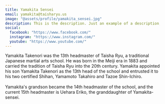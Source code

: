 ```yaml
---
title: Yamakita Sensei
email: yamakita@taisharyu.us
image: "@assets/profile/yamakita_sensei.jpg"
description: This is the description. Just an example of a description, which is bad. A most not good description indeed, but characters on the page.
social:
  facebook: "https://www.facebook.com/"
  instagram: "https://www.instagram.com/"
  youtube: "https://www.youtube.com/"
---
```

Yamakita Takenori was the 13th headmaster of Taisha Ryu, a traditional Japanese martial arts school. He was born in the Meiji era in 1883 and carried the tradition of Taisha Ryu into the 20th century. Yamakita appointed his son Yamakita Takenori as the 13th head of the school and entrusted it to his two certified Shihan, Yamamoto Takahiro and Tazoe Shin-Ichiro.
<br><br>
Yamakita's grandson became the 14th headmaster of the school, and the current 15th headmaster is Uehara Eriko, the granddaughter of Yamakita-sensei.
